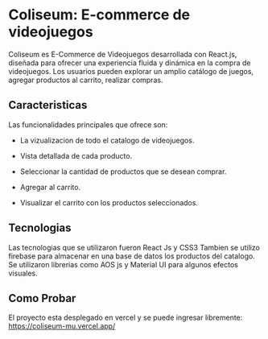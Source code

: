 # Coliseum: E-commerce de videojuegos
 Coliseum es E-Commerce de Videojuegos desarrollada con React.js, diseñada para ofrecer una experiencia fluida y dinámica en la compra de 
 videojuegos. Los usuarios pueden explorar un amplio catálogo de juegos, agregar productos al carrito, realizar compras.

## Caracteristicas

Las funcionalidades principales que ofrece son:
        
- La vizualizacion de todo el catalogo de videojuegos.
        
- Vista detallada de cada producto.

- Seleccionar la cantidad de productos que se desean comprar.
       
- Agregar al carrito.

- Visualizar el carrito con los productos seleccionados.

## Tecnologias
Las tecnologias que se utilizaron fueron React Js y CSS3 Tambien se utilizo firebase para almacenar en una base de datos los productos del 
catalogo. Se utilizaron librerias como AOS js y Material UI para algunos efectos visuales. 

## Como Probar
El proyecto esta desplegado en vercel y se puede ingresar libremente: https://coliseum-mu.vercel.app/


